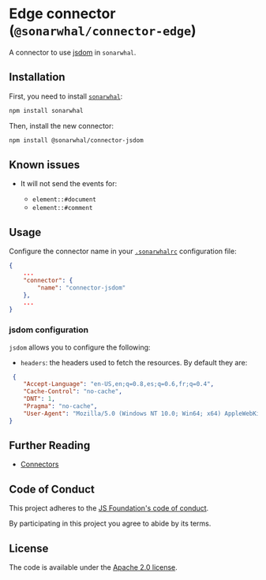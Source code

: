 # Edge connector (`@sonarwhal/connector-edge`)

A connector to use [jsdom][jsdom] in `sonarwhal`.

## Installation

First, you need to install [`sonarwhal`](https://sonarwhal.com/):

```bash
npm install sonarwhal
```

Then, install the new connector:

```bash
npm install @sonarwhal/connector-jsdom
```

## Known issues

* It will not send the events for:

  * `element::#document`
  * `element::#comment`

## Usage

Configure the connector name in your [`.sonarwhalrc`][sonarwhalrc]
configuration file:

```json
{
    ...
    "connector": {
        "name": "connector-jsdom"
    },
    ...
}
```

### jsdom configuration

`jsdom` allows you to configure the following:

* `headers`: the headers used to fetch the resources. By default they are:

```json
 {
    "Accept-Language": "en-US,en;q=0.8,es;q=0.6,fr;q=0.4",
    "Cache-Control": "no-cache",
    "DNT": 1,
    "Pragma": "no-cache",
    "User-Agent": "Mozilla/5.0 (Windows NT 10.0; Win64; x64) AppleWebKit/537.36 (KHTML, like Gecko) Chrome/62.0.2924.87 Safari/537.36"
}
```

## Further Reading

* [Connectors][connectors]

## Code of Conduct

This project adheres to the [JS Foundation's code of
conduct](https://js.foundation/community/code-of-conduct).

By participating in this project you agree to abide by its terms.

## License

The code is available under the [Apache 2.0 license](LICENSE.txt).

<!-- Link labels: -->

[jsdom]: https://github.com/jsdom/jsdom
[sonarwhalrc]: https://sonarwhal.com/docs/user-guide/further-configuration/sonarwhalrc-formats/
[connectors]: https://sonarwhal.com/docs/user-guide/concepts/connectors/
